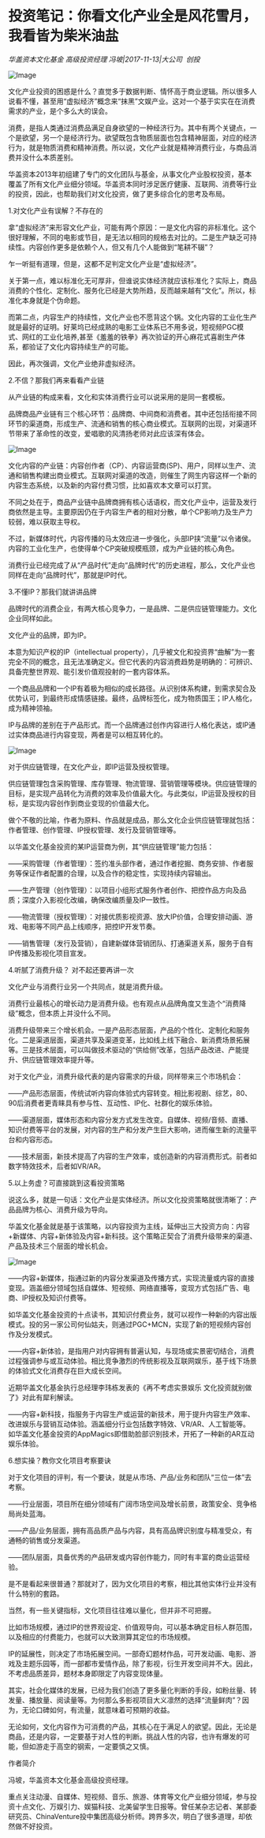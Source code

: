 # 投资笔记：你看文化产业全是风花雪月，我看皆为柴米油盐

*华盖资本文化基金 高级投资经理 冯坡|2017-11-13|大公司 
                                                创投*

![Image](http://static.ylzbl.com/uploads/ueditor/php/upload/image/20171121/1511268476171889.jpeg)

文化产业投资的困惑是什么？直觉多于数据判断、情怀高于商业逻辑。所以很多人说看不懂，甚至用“虚拟经济”概念来“抹黑”文娱产业。这对一个基于实实在在消费需求的产业，是个多么大的误会。

消费，是指人类通过消费品满足自身欲望的一种经济行为。其中有两个关键点，一个是欲望，另一个是经济行为。欲望既包含物质层面也包含精神层面，对应的经济行为，就是物质消费和精神消费。所以说，文化产业就是精神消费行业，与商品消费并没什么本质差别。

华盖资本2013年初组建了专门的文化团队与基金，从事文化产业股权投资，基本覆盖了所有文化产业细分领域。华盖资本同时涉足医疗健康、互联网、消费等行业的投资，因此，也帮助我们对文化投资，做了更多综合化的思考及布局。

1.对文化产业有误解？不存在的

拿“虚拟经济”来形容文化产业，可能有两个原因：一是文化内容的非标准化。这个很好理解，不同的电影或节目，是无法以相同的规格去对比的。二是生产缺乏可持续性。内容创作更多是依赖个人，但又有几个人能做到“笔耕不辍”？

乍一听挺有道理，但是，这都不足判定文化产业是“虚拟经济”。

关于第一点，难以标准化无可厚非，但谁说实体经济就应该标准化？实际上，商品消费的个性化、定制化、服务化已经是大势所趋，反而越来越有“文化”。所以，标准化本身就是个伪命题。

而第二点，内容生产的持续性，文化产业也不愿背这个锅。文化内容的工业化生产就是最好的证明。好莱坞已经成熟的电影工业体系已不用多说，短视频PGC模式、网红的工业化培养,甚至《羞羞的铁拳》再次验证的开心麻花式喜剧生产体系，都验证了文化内容持续生产的可能。

因此，再次强调，文化产业绝非虚拟经济。

2.不信？那我们再来看看产业链

从产业链的构成来看，文化和实体消费行业可以说采用的是同一套模板。

品牌商品产业链有三个核心环节：品牌商、中间商和消费者。其中还包括衔接不同环节的渠道商，形成生产、流通和销售的核心商业模式。互联网的出现，对渠道环节带来了革命性的改变，爱唱歌的风清扬老师对此应该深有体会。

![Image](http://si1.go2yd.com/get-image/0IHFqMYKy1I)

文化内容的产业链：内容创作者（CP）、内容运营商(SP)、用户，同样以生产、流通和销售构建出商业模式。互联网对渠道的改造，则催生了网生内容这样一个新的内容生态系统，以及新的内容付费习惯，比如喜欢本文章可以打赏。

不同之处在于，商品产业链中品牌商拥有核心话语权，而文化产业中，运营及发行商依然是主导。主要原因仍在于内容生产者的相对分散，单个CP影响力及生产力较弱，难以获取主导权。

不过，新媒体时代，内容传播的马太效应进一步强化，头部IP挟“流量”以令诸侯。内容的工业化生产，也使得单个CP突破规模瓶颈，成为产业链的核心角色。

消费行业已经完成了从“产品时代”走向“品牌时代”的历史进程，那么，文化产业也同样在走向“品牌时代”，那就是IP时代。

3.不懂IP？那我们就讲讲品牌

品牌时代的消费企业，有两大核心竞争力，一是品牌、二是供应链管理能力。文化企业同样如此。

文化产业的品牌，即为IP。

本意为知识产权的IP（intellectual property），几乎被文化和投资界“曲解”为一套完全不同的概念，且无法准确定义。但它代表的内容消费趋势是明确的：可辨识、具备完整世界观、能引发价值观投射的一套内容体系。

一个商品品牌和一个IP有着极为相似的成长路径。从识别体系构建，到需求契合及优势认可，到最终形成情感链接。最终，品牌标签化，成为物质国王；IP人格化，成为精神领袖。

IP与品牌的差别在于产品形式。而一个品牌通过创作内容进行人格化表达，或IP通过实体商品进行内容变现，两者是可以相互转化的。

![Image](http://si1.go2yd.com/get-image/0IHFqNrlfCy)

对于供应链管理，在文化产业，即IP运营及授权管理。

供应链管理包含采购管理、库存管理、物流管理、营销管理等模块。供应链管理的目标，是实现产品转化为消费的效率及价值最大化。与此类似，IP运营及授权的目标，是实现内容创作到商业变现的价值最大化。

做个不敬的比喻，作者为原料、作品就是成品，那么文化企业供应链管理就包括：作者管理、创作管理、IP授权管理、发行及营销管理等。

以华盖文化基金投资的某IP运营商为例，其“供应链管理”能力包括：

——采购管理（作者管理）：签约准头部作者，通过作者挖掘、商务安排、作者服务等保证作者配置的合理，以及合作的稳定性，实现持续内容输出。

——生产管理（创作管理）：以项目小组形式服务作者创作、把控作品方向及品质；深度介入影视化改编，确保改编质量及IP一致性。

——物流管理（授权管理）：对接优质影视资源、放大IP价值，合理安排动画、游戏、电影等不同产品上线顺序，把控IP开发节奏。

——销售管理（发行及营销），自建新媒体营销团队、打通渠道关系，服务于自有IP传播及影视化项目宣发。

4.听腻了消费升级？ 对不起还要再讲一次

文化产业与消费行业另一个共同点，就是消费升级。

消费行业最核心的增长动力是消费升级。也有观点从品牌角度又生造个“消费降级”概念，但本质上并没什么不同。

消费升级带来三个增长机会。一是产品形态层面，产品的个性化、定制化和服务化。二是渠道层面，渠道共享及渠道变革，比如线上线下融合、新消费场景拓展等。三是技术层面，可以叫做技术驱动的“供给侧”改革，包括产品改进、产能提升、供应链管理效率提升等。

对于文化产业，消费升级代表的是内容需求的升级，同样带来三个市场机会：

——产品形态层面，传统试听内容向体验式内容转变。相比影视剧、综艺，80、90后消费者更青睐具有参与性、互动性、IP化、社群化的娱乐体验。

——渠道层面，媒体形态和内容分发方式发生改变。自媒体、视频/音频、直播、知识付费等平台的发展，对内容的生产和分发产生巨大影响，进而催生新的流量平台和内容形态。

——技术层面，新技术提高了内容的生产效率，或创造新的内容消费形式。前者如数字特效技术，后者如VR/AR。

5.以上务虚？可直接跳到这看投资策略

说这么多，就是一句话：文化产业是实体经济。所以文化投资策略就很清晰了：产品品牌为核心、消费升级为导向。

华盖文化基金就是基于该策略，以内容投资为主线，延伸出三大投资方向：内容+新媒体、内容+新体验及内容+新科技。这个策略正契合了消费升级带来的渠道、产品及技术三个层面的增长机会。

![Image](http://si1.go2yd.com/get-image/0IHFqLWxIVk)

——内容+新媒体，指通过新的内容分发渠道及传播方式，实现流量或内容的直接变现。涵盖细分领域包括自媒体、短视频、网络直播等，变现方式包括广告、电商、IP授权及知识付费等。

如华盖文化基金投资的十点读书，其知识付费业务，就可以视作一种新的内容出版模式。投的另一家公司何仙姑夫，则通过PGC+MCN，实现了新的短视频内容创作及分发模式。

——内容+新体验，是指用户对内容拥有普遍认知，与现场或实景密切结合，消费过程强调参与或互动体验。相比竞争激烈的传统影视及互联网娱乐，基于线下场景的体验式文化消费存在巨大成长空间。

近期华盖文化基金执行总经理李玮栋发表的《再不考虑实景娱乐 文化投资就别做了》对此有犀利解读。

——内容+新科技，指服务于内容生产或运营的新技术，用于提升内容生产效率、改进娱乐与营销互动体验。涵盖细分行业包括数字特效、VR/AR、人工智能等。如华盖文化基金投资的AppMagics即借助脸部识别技术，开拓了一种新的AR互动娱乐体验。

6.想实操？教你文化项目考察要诀

对于文化项目的评判，有一个要诀，就是从市场、产品/业务和团队“三位一体”去考察。

——行业层面，项目所在细分领域有广阔市场空间及增长前景，政策安全、竞争格局尚处蓝海。

——产品/业务层面，拥有高品质产品与内容，具有高品牌识别度与精准受众，有通畅的销售或分发渠道。

——团队层面，具备优秀的产品研发或内容创作能力，同时有丰富的商业运营经验。

是不是看起来很普通？那就对了，因为文化项目的考察，相比其他实体行业并没有什么特别的套路。

当然，有一些关键指标，文化项目往往难以量化，但并非不可把握。

比如市场规模，通过IP的世界观设定、价值观导向，可以基本确定目标人群范围，以及相应的付费能力，也就可以大致测算其定位的市场规模。

IP的延展性，则决定了市场拓展空间。一部奇幻题材作品，可开发动画、电影、游戏及主题乐园等，而一部都市爱情作品，除了影视，衍生开发空间并不大。因此，不考虑品质差异，题材本身即限定了内容变现体量。

其实，社会化媒体的发展，已经为我们创造了更多量化判断的手段，如粉丝量、转发量、播放量、阅读量等。为何那么多影视项目大义凛然的选择“流量鲜肉”？因为，无论口碑如何，有流量，就意味着可预期的收益。

无论如何，文化内容作为可消费的产品，其核心在于满足人的欲望。因此，无论是商品，还是内容，一定要基于对人性的判断。挑战人性的内容，也许有爆发的可能，但如游走于高空的钢索，一定要慎之又慎。

作者简介

冯坡，华盖资本文化基金高级投资经理。

重点关注动漫、自媒体、短视频、音乐、旅游、体育等文化产业细分领域，参与投资十点文化、万娱引力、娱猫科技、北美留学生日报等。曾任某杂志记者、某部委研究员、ChinaVenture投中集团高级分析师。跨界多次，明白了很多道理，却依然做不好投资。

